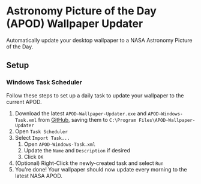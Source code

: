 # Astronomy Picture of the Day (APOD) Wallpaper Updater

Automatically update your desktop wallpaper to a NASA Astronomy Picture of the Day.


## Setup

### Windows Task Scheduler

Follow these steps to set up a daily task to update your wallpaper to the current APOD.

1. Download the latest `APOD-Wallpaper-Updater.exe` and `APOD-Windows-Task.xml` from [GitHub](https://github.com/kForth/APOD-Wallpaper-Updater/releases/latest), saving them to `C:\Program Files\APOD-Wallpaper-Updater`
2. Open `Task Scheduler`
3. Select `Import Task...`
   1. Open `APOD-Windows-Task.xml`
   2. Update the `Name` and `Description` if desired
   3. Click `OK`
4. (Optional) Right-Click the newly-created task and select `Run`
5. You're done! Your wallpaper should now update every morning to the latest NASA APOD.

